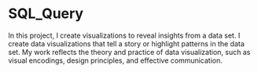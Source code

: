 # SQL_Query

In this project, I create visualizations to reveal insights from a data set.
I create data visualizations that tell a story or highlight patterns in the data set.
My work reflects the theory and practice of data visualization, such as visual encodings, design principles, and effective communication.
